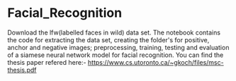 # Facial_Recognition
Download the lfw(labelled faces in wild) data set.
The notebook contains the code for extracting the data set, creating the folder's for positive, anchor and negative images; preprocessing, training, testing and evaluation of a siamese neural network model for facial recognition.
You can find the thesis paper refered here:- https://www.cs.utoronto.ca/~gkoch/files/msc-thesis.pdf

